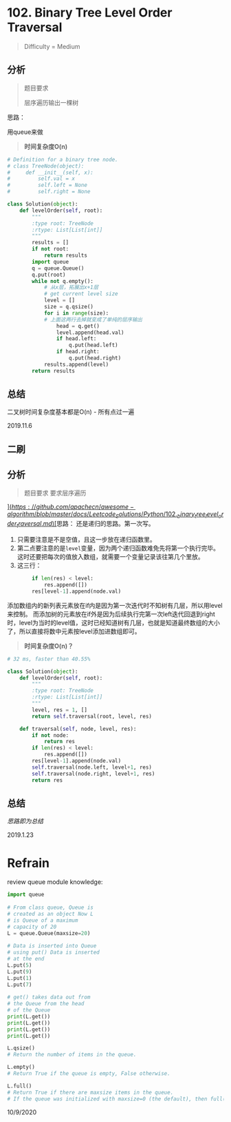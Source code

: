 # 102. Binary Tree Level Order Traversal
> Difficulty = Medium


## 分析

> 题目要求
> 
> 层序遍历输出一棵树

思路：

用queue来做

> **时间复杂度O(n)**

```python
# Definition for a binary tree node.
# class TreeNode(object):
#     def __init__(self, x):
#         self.val = x
#         self.left = None
#         self.right = None

class Solution(object):
    def levelOrder(self, root):
        """
        :type root: TreeNode
        :rtype: List[List[int]]
        """
        results = []
        if not root:
            return results
        import queue
        q = queue.Queue()
        q.put(root)
        while not q.empty():
            # 从x层，拓展出x+1层
            # get current level size
            level = []
            size = q.qsize()
            for i in range(size):
            # 上面这两行去掉就变成了单纯的层序输出
                head = q.get()
                level.append(head.val)
                if head.left:
                    q.put(head.left)
                if head.right:
                    q.put(head.right)
            results.append(level)
        return results
```

## 总结

二叉树时间复杂度基本都是O(n) - 所有点过一遍

2019.11.6

二刷
----
## 分析

> 题目要求
> 要求层序遍历

[$](https://github.com/apachecn/awesome-algorithm/blob/master/docs/Leetcode_Solutions/Python/102._binary_tree_level_order_traversal.md)[$](http://www.cnblogs.com/grandyang/p/4051326.html)思路：
还是递归的思路。第一次写。
1. 只需要注意是不是空值，且这一步放在递归函数里。
2. 第二点要注意的是`level`变量，因为两个递归函数难免先将第一个执行完毕。这时还要把每次的值放入数组，就需要一个变量记录该往第几个里放。
3. 这三行：
```python
		if len(res) < level:
			res.append([])
		res[level-1].append(node.val)
```
添加数组内的新列表元素放在if内是因为第一次迭代时不知树有几层，所以用level来控制。
而添加树的元素放在if外是因为后续执行完第一次left迭代回退到right时，level为当时的level值，这时已经知道树有几层，也就是知道最终数组的大小了，所以直接将数中元素按level添加进数组即可。


> **时间复杂度O(n)？**

```python
# 32 ms, faster than 40.55%

class Solution(object):
	def levelOrder(self, root):
		"""
		:type root: TreeNode
		:rtype: List[List[int]]
		"""
		level, res = 1, []
		return self.traversal(root, level, res)

	def traversal(self, node, level, res):
		if not node:
			return res
		if len(res) < level:
			res.append([])
		res[level-1].append(node.val)
		self.traversal(node.left, level+1, res)
		self.traversal(node.right, level+1, res)
		return res
```

## 总结

*思路即为总结*

2019.1.23


# Refrain

review queue module knowledge:

```python
import queue 
  
# From class queue, Queue is 
# created as an object Now L 
# is Queue of a maximum  
# capacity of 20 
L = queue.Queue(maxsize=20) 
  
# Data is inserted into Queue 
# using put() Data is inserted 
# at the end 
L.put(5) 
L.put(9) 
L.put(1) 
L.put(7) 
  
# get() takes data out from 
# the Queue from the head  
# of the Queue 
print(L.get()) 
print(L.get()) 
print(L.get()) 
print(L.get()) 

L.qsize()
# Return the number of items in the queue.

L.empty()
# Return True if the queue is empty, False otherwise.

L.full()
# Return True if there are maxsize items in the queue.
# If the queue was initialized with maxsize=0 (the default), then full() never returns True.

```

10/9/2020